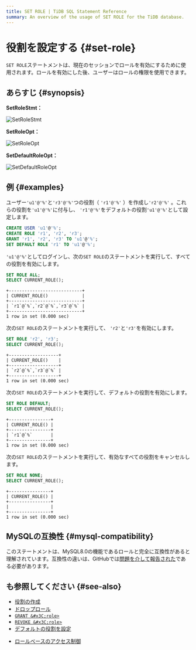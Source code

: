 ```yaml
---
title: SET ROLE | TiDB SQL Statement Reference
summary: An overview of the usage of SET ROLE for the TiDB database.
---
```


# 役割を設定する {#set-role}

`SET ROLE`ステートメントは、現在のセッションでロールを有効にするために使用されます。ロールを有効にした後、ユーザーはロールの権限を使用できます。

## あらすじ {#synopsis}

**SetRoleStmt：**

![SetRoleStmt](https://download.pingcap.com/images/docs/sqlgram/SetRoleStmt.png)

**SetRoleOpt：**

![SetRoleOpt](https://download.pingcap.com/images/docs/sqlgram/SetRoleOpt.png)

**SetDefaultRoleOpt：**

![SetDefaultRoleOpt](https://download.pingcap.com/images/docs/sqlgram/SetDefaultRoleOpt.png)

## 例 {#examples}

ユーザー`'u1'@'%'`と`'r3'@'%'`つの役割（ `'r1'@'%'` ）を作成し`'r2'@'%'` 。これらの役割を`'u1'@'%'`に付与し、 `'r1'@'%'`をデフォルトの役割`'u1'@'%'`として設定します。


```sql
CREATE USER 'u1'@'%';
CREATE ROLE 'r1', 'r2', 'r3';
GRANT 'r1', 'r2', 'r3' TO 'u1'@'%';
SET DEFAULT ROLE 'r1' TO 'u1'@'%';
```

`'u1'@'%'`としてログインし、次の`SET ROLE`のステートメントを実行して、すべての役割を有効にします。


```sql
SET ROLE ALL;
SELECT CURRENT_ROLE();
```

```
+----------------------------+
| CURRENT_ROLE()             |
+----------------------------+
| `r1`@`%`,`r2`@`%`,`r3`@`%` |
+----------------------------+
1 row in set (0.000 sec)
```

次の`SET ROLE`のステートメントを実行して、 `'r2'`と`'r3'`を有効にします。


```sql
SET ROLE 'r2', 'r3';
SELECT CURRENT_ROLE();
```

```
+-------------------+
| CURRENT_ROLE()    |
+-------------------+
| `r2`@`%`,`r3`@`%` |
+-------------------+
1 row in set (0.000 sec)
```

次の`SET ROLE`のステートメントを実行して、デフォルトの役割を有効にします。


```sql
SET ROLE DEFAULT;
SELECT CURRENT_ROLE();
```

```
+----------------+
| CURRENT_ROLE() |
+----------------+
| `r1`@`%`       |
+----------------+
1 row in set (0.000 sec)
```

次の`SET ROLE`のステートメントを実行して、有効なすべての役割をキャンセルします。


```sql
SET ROLE NONE;
SELECT CURRENT_ROLE();
```

```
+----------------+
| CURRENT_ROLE() |
+----------------+
|                |
+----------------+
1 row in set (0.000 sec)
```

## MySQLの互換性 {#mysql-compatibility}

このステートメントは、MySQL8.0の機能であるロールと完全に互換性があると理解されています。互換性の違いは、GitHubでは[問題を介して報告された](https://github.com/pingcap/tidb/issues/new/choose)である必要があります。

## も参照してください {#see-also}

-   [役割の作成](/sql-statements/sql-statement-create-role.md)
-   [ドロップロール](/sql-statements/sql-statement-drop-role.md)
-   [`GRANT &#x3C;role>`](/sql-statements/sql-statement-grant-role.md)
-   [`REVOKE &#x3C;role>`](/sql-statements/sql-statement-revoke-role.md)
-   [デフォルトの役割を設定](/sql-statements/sql-statement-set-default-role.md)

<CustomContent platform="tidb">

-   [ロールベースのアクセス制御](/role-based-access-control.md)

</CustomContent>

